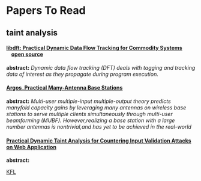 
# Papers To Read
## taint analysis
#### [libdft: Practical Dynamic Data Flow Tracking for Commodity Systems](https://github.com/njuwangzhilong/ReadPaperList/blob/master/papers/libdft.practicadynamicdataflowTracking.pdf)   &nbsp;&nbsp;&nbsp;&nbsp;[**open source**](https://github.com/njuwangzhilong/ReadPaperList/tree/master/projects/libdft-3.1415alpha)
**abstract:**  *Dynamic data flow tracking (DFT) deals with tagging and tracking data of interest as they propagate during program execution.* 

#### [Argos_Practical Many-Antenna Base Stations](https://github.com/njuwangzhilong/ReadPaperList/blob/master/papers/Argos_Practical%20Many-Antenna%20Base%20Stations.pdf)   &nbsp;&nbsp;&nbsp;&nbsp;
**abstract:**  *Multi-user multiple-input multiple-output theory predicts manyfold capacity gains by leveraging many antennas on
wireless base stations to serve multiple clients simultaneously through multi-user beamforming (MUBF). However,realizing a base station with a large number antennas is nontrivial,and has yet to be achieved in the real-world* 

#### [Practical Dynamic Taint Analysis for Countering Input Validation Attacks on Web Application](https://github.com/njuwangzhilong/ReadPaperList/blob/master/papers/Practical%20Dynamic%20Taint%20Analysis%20for%20Countering%20Input%20Validation%20Attacks%20on%20Web%20Application.pdf)   &nbsp;&nbsp;&nbsp;&nbsp;
**abstract:**  

[KFL](https://www.usenix.org/system/files/conference/usenixsecurity17/sec17-schumilo.pdf)
